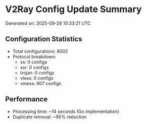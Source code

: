 # V2Ray Config Update Summary
Generated on: 2025-09-28 10:33:21 UTC

## Configuration Statistics
- Total configurations: 8002
- Protocol breakdown:
  - ss: 0 configs
  - ssr: 0 configs
  - trojan: 0 configs
  - vless: 0 configs
  - vmess: 607 configs

## Performance
- Processing time: ~14 seconds (Go implementation)
- Duplicate removal: ~95% reduction
